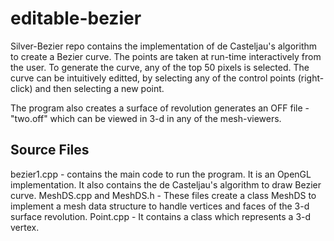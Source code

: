 editable-bezier
===============
  Silver-Bezier repo contains the implementation of de Casteljau's algorithm to create a Bezier curve. The points are taken at run-time interactively from the user. To generate the curve, any of the top 50 pixels is selected. The curve can be intuitively editted, by selecting any of the control points (right-click) and then selecting a new point.
  
  The program also creates a surface of revolution generates an OFF file - "two.off" which can be viewed in 3-d in any of the mesh-viewers.
  
<h2>Source Files </h2>
  bezier1.cpp - contains the main code to run the program. It is an OpenGL implementation. It also contains the de Casteljau's algorithm to draw Bezier curve.
  MeshDS.cpp and MeshDS.h - These files create a class MeshDS to implement a mesh data structure to handle vertices and faces of the 3-d surface revolution.
  Point.cpp - It contains a class which represents a 3-d vertex.
